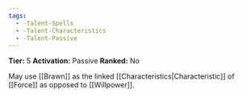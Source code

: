 ```yaml
---
tags:
  - -Talent-Spells
  - -Talent-Characteristics
  - -Talent-Passive
---
```

**Tier:** 5
**Activation:** Passive
**Ranked:** No

May use [[Brawn]] as the linked [[Characteristics|Characteristic]] of [[Force]] as opposed to [[Willpower]].